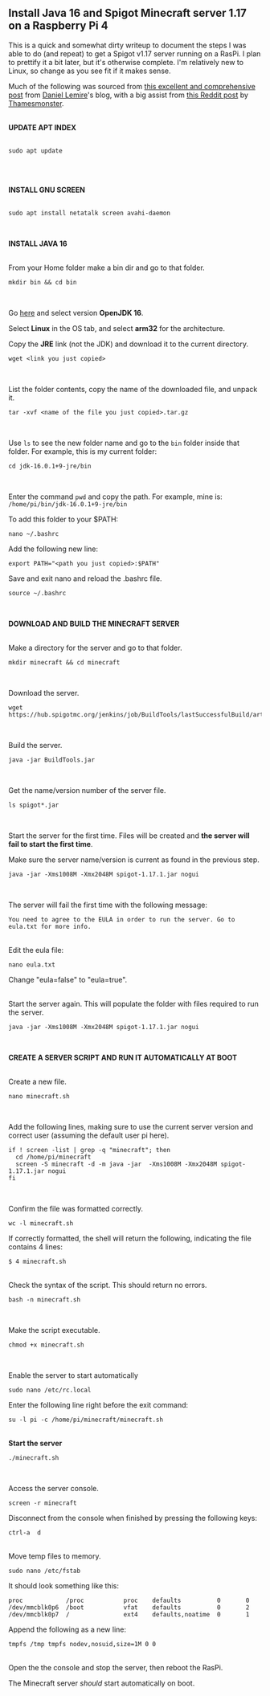 
## Install Java 16 and Spigot Minecraft server 1.17 on a Raspberry Pi 4
This is a quick and somewhat dirty writeup to document the steps I was able to do (and repeat) to get a Spigot v1.17 server running on a RasPi.
I plan to prettify it a bit later, but it's otherwise complete. I'm relatively new to Linux, so change as you see fit if it makes sense.

Much of the following was sourced from [this excellent and comprehensive post](https://lemire.me/blog/2016/04/02/setting-up-a-robust-minecraft-server-on-a-raspberry-pi/) from [Daniel Lemire](https://github.com/lemire)'s blog, with a big assist from [this Reddit post](https://www.reddit.com/r/raspberry_pi/comments/o6wiuc/how_to_install_minecraft_117_server_on_raspberry/) by [Thamesmonster](https://www.reddit.com/user/Thamesmonster/).
<br><br>

**UPDATE APT INDEX**
<br><br>

```
sudo apt update
```
<br><br>

**INSTALL GNU SCREEN**
<br><br>

```
sudo apt install netatalk screen avahi-daemon
```
<br>

**INSTALL JAVA 16**
<br><br>

From your Home folder make a bin dir and go to that folder.

```
mkdir bin && cd bin
```
<br>

Go [here](https://adoptopenjdk.net/releases.html?variant=openjdk16&jvmVariant=hotspot) and select version **OpenJDK 16**.

Select **Linux** in the OS tab, and select **arm32** for the architecture.

Copy the **JRE** link (not the JDK) and download it to the current directory.

```
wget <link you just copied>
```
<br>

List the folder contents, copy the name of the downloaded file, and unpack it.

```
tar -xvf <name of the file you just copied>.tar.gz
```
<br>

Use `ls` to see the new folder name and go to the `bin` folder inside that folder. For example, this is my current folder:

```
cd jdk-16.0.1+9-jre/bin
```
<br>

Enter the command `pwd` and copy the path. For example, mine is: `/home/pi/bin/jdk-16.0.1+9-jre/bin`

To add this folder to your $PATH:

```
nano ~/.bashrc
```

Add the following new line:

`export PATH="<path you just copied>:$PATH"`
<br>

Save and exit nano and reload the .bashrc file.

```
source ~/.bashrc
```
<br>

**DOWNLOAD AND BUILD THE MINECRAFT SERVER**
<br><br>

Make a directory for the server and go to that folder.

```
mkdir minecraft && cd minecraft
```
<br>

Download the server.

```
wget https://hub.spigotmc.org/jenkins/job/BuildTools/lastSuccessfulBuild/artifact/target/BuildTools.jar
```
<br>

Build the server.

```
java -jar BuildTools.jar
```
<br>

Get the name/version number of the server file.

```
ls spigot*.jar
```
<br>

Start the server for the first time. Files will be created and **the server will fail to start the first time**.

Make sure the server name/version is current as found in the previous step.

```
java -jar -Xms1008M -Xmx2048M spigot-1.17.1.jar nogui
```
<br>

The server will fail the first time with the following message:

`You need to agree to the EULA in order to run the server. Go to eula.txt for more info.`
<br><br>

Edit the eula file:

```
nano eula.txt
```
Change "eula=false" to "eula=true".
<br><br>

Start the server again. This will populate the folder with files required to run the server.

```
java -jar -Xms1008M -Xmx2048M spigot-1.17.1.jar nogui
```
<br>

**CREATE A SERVER SCRIPT AND RUN IT AUTOMATICALLY AT BOOT**
<br><br>

Create a new file.

```
nano minecraft.sh
```
<br>

Add the following lines, making sure to use the current server version and correct user (assuming the default user pi here).

```
if ! screen -list | grep -q "minecraft"; then
  cd /home/pi/minecraft
  screen -S minecraft -d -m java -jar  -Xms1008M -Xmx2048M spigot-1.17.1.jar nogui
fi
```
<br>

Confirm the file was formatted correctly.

```
wc -l minecraft.sh
```

If correctly formatted, the shell will return the following, indicating the file contains 4 lines:

`$ 4 minecraft.sh`
<br><br>

Check the syntax of the script. This should return no errors.

```
bash -n minecraft.sh
```
<br>

Make the script executable.

```
chmod +x minecraft.sh
```
<br>

Enable the server to start automatically

```
sudo nano /etc/rc.local
```

Enter the following line right before the exit command:

`su -l pi -c /home/pi/minecraft/minecraft.sh`
<br><br>

**Start the server**

```
./minecraft.sh
```
<br>

Access the server console.

```
screen -r minecraft
```

Disconnect from the console when finished by pressing the following keys:

`ctrl-a  d`
<br><br>

Move temp files to memory.

```
sudo nano /etc/fstab
```

It should look something like this:

```
proc            /proc           proc    defaults          0       0
/dev/mmcblk0p6  /boot           vfat    defaults          0       2
/dev/mmcblk0p7  /               ext4    defaults,noatime  0       1
```

Append the following as a new line:

`tmpfs /tmp tmpfs nodev,nosuid,size=1M 0 0`
<br><br>

Open the the console and stop the server, then reboot the RasPi.

The Minecraft server _should_ start automatically on boot.
